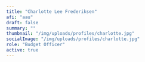 ```yaml
---
title: "Charlotte Lee Frederiksen"
afi: "aau"
draft: false
summary: ""
thumbnail: "/img/uploads/profiles/charlotte.jpg"
socialImage: "/img/uploads/profiles/charlotte.jpg"
role: "Budget Officer"
active: true
---
```


